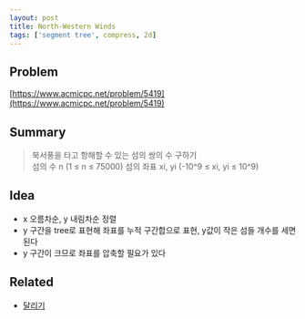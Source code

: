 ```yaml
---
layout: post
title: North-Western Winds
tags: ['segment tree', compress, 2d]
---
```

## Problem

[https://www.acmicpc.net/problem/5419](https://www.acmicpc.net/problem/5419)

## Summary

> 북서풍을 타고 항해할 수 있는 섬의 쌍의 수 구하기<br>
> 섬의 수 n (1 ≤ n ≤ 75000) 섬의 좌표 xi, yi (-10^9 ≤ xi, yi ≤ 10^9)

## Idea
* x 오름차순, y 내림차순 정렬
* y 구간을 tree로 표현해 좌표를 누적 구간합으로 표현, y값이 작은 섬들 개수를 세면 된다
* y 구간이 크므로 좌표를 압축할 필요가 있다

## Related
* [달리기](https://www.acmicpc.net/problem/2517)
